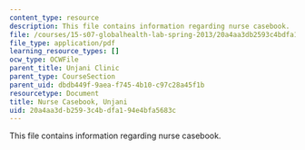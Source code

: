 ```yaml
---
content_type: resource
description: This file contains information regarding nurse casebook.
file: /courses/15-s07-globalhealth-lab-spring-2013/20a4aa3db2593c4bdfa194e4bfa5683c_MIT15_S07S13_casebo_unj.pdf
file_type: application/pdf
learning_resource_types: []
ocw_type: OCWFile
parent_title: Unjani Clinic
parent_type: CourseSection
parent_uid: dbdb449f-9aea-f745-4b10-c97c28a45f1b
resourcetype: Document
title: Nurse Casebook, Unjani
uid: 20a4aa3d-b259-3c4b-dfa1-94e4bfa5683c
---
```

This file contains information regarding nurse casebook.

